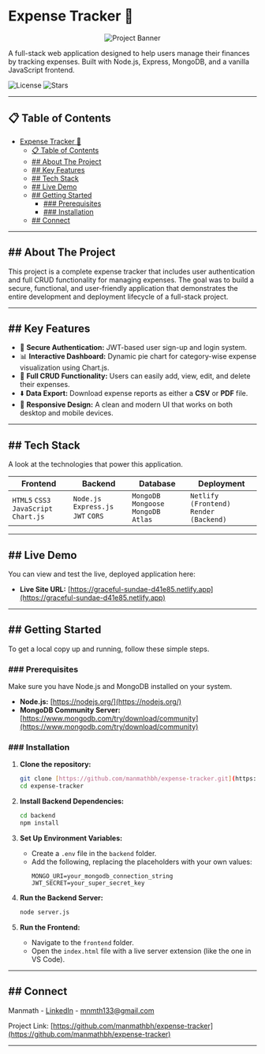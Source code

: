 # Expense Tracker 💸

<div align="center">

![Project Banner](https://i.imgur.com/your-project-image.png)
</div>

A full-stack web application designed to help users manage their finances by tracking expenses. Built with Node.js, Express, MongoDB, and a vanilla JavaScript frontend.

![License](https://img.shields.io/badge/license-MIT-blue.svg)
![Stars](https://img.shields.io/github/stars/manmathbh/expense-tracker?style=social)

---

## 📋 Table of Contents

- [Expense Tracker 💸](#expense-tracker-)
  - [📋 Table of Contents](#-table-of-contents)
  - [## About The Project](#-about-the-project)
  - [## Key Features](#-key-features)
  - [## Tech Stack](#-tech-stack)
  - [## Live Demo](#-live-demo)
  - [## Getting Started](#-getting-started)
    - [### Prerequisites](#-prerequisites)
    - [### Installation](#-installation)
  - [## Connect](#-connect)

---

## ## About The Project

This project is a complete expense tracker that includes user authentication and full CRUD functionality for managing expenses. The goal was to build a secure, functional, and user-friendly application that demonstrates the entire development and deployment lifecycle of a full-stack project.

---

## ## Key Features

-   🔐 **Secure Authentication:** JWT-based user sign-up and login system.
-   📊 **Interactive Dashboard:** Dynamic pie chart for category-wise expense visualization using Chart.js.
-   📝 **Full CRUD Functionality:** Users can easily add, view, edit, and delete their expenses.
-   ⬇️ **Data Export:** Download expense reports as either a **CSV** or **PDF** file.
-   📱 **Responsive Design:** A clean and modern UI that works on both desktop and mobile devices.

---

## ## Tech Stack

A look at the technologies that power this application.

| Frontend                               | Backend                           | Database                           | Deployment                         |
| -------------------------------------- | --------------------------------- | ---------------------------------- | ---------------------------------- |
| `HTML5` `CSS3` `JavaScript` `Chart.js` | `Node.js` `Express.js` `JWT` `CORS` | `MongoDB` `Mongoose` `MongoDB Atlas` | `Netlify (Frontend)` `Render (Backend)` |

---

## ## Live Demo

You can view and test the live, deployed application here:

-   **Live Site URL:** [https://graceful-sundae-d41e85.netlify.app](https://graceful-sundae-d41e85.netlify.app)
---

## ## Getting Started

To get a local copy up and running, follow these simple steps.

### ### Prerequisites

Make sure you have Node.js and MongoDB installed on your system.
* **Node.js:** [https://nodejs.org/](https://nodejs.org/)
* **MongoDB Community Server:** [https://www.mongodb.com/try/download/community](https://www.mongodb.com/try/download/community)

### ### Installation

1.  **Clone the repository:**
    ```sh
    git clone [https://github.com/manmathbh/expense-tracker.git](https://github.com/manmathbh/expense-tracker.git)
    cd expense-tracker
    ```

2.  **Install Backend Dependencies:**
    ```sh
    cd backend
    npm install
    ```

3.  **Set Up Environment Variables:**
    -   Create a `.env` file in the `backend` folder.
    -   Add the following, replacing the placeholders with your own values:
        ```
        MONGO_URI=your_mongodb_connection_string
        JWT_SECRET=your_super_secret_key
        ```

4.  **Run the Backend Server:**
    ```sh
    node server.js
    ```

5.  **Run the Frontend:**
    -   Navigate to the `frontend` folder.
    -   Open the `index.html` file with a live server extension (like the one in VS Code).

---

## ## Connect

Manmath - [LinkedIn](https://www.linkedin.com/in/mnmth/) - mnmth133@gmail.com

Project Link: [https://github.com/manmathbh/expense-tracker](https://github.com/manmathbh/expense-tracker)

---